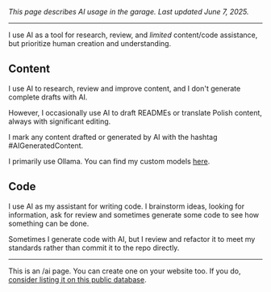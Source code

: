 *This page describes AI usage in the garage. Last updated June 7, 2025.*

---

I use AI as a tool for research, review, and _limited_ content/code assistance, but prioritize human creation and understanding.

## Content

I use AI to research, review and improve content, and I don't generate complete drafts with AI.

However, I occasionally use AI to draft READMEs or translate Polish content, always with significant editing.

I mark any content drafted or generated by AI with the hashtag #AIGeneratedContent.

I primarily use Ollama. You can find my custom models [here](https://github.com/Frodigo/garage/tree/main/Projects/Testtrack/Cinquecento%20-%20Ollama%20models).

## Code

I use AI as my assistant for writing code. I brainstorm ideas, looking for information, ask for review and sometimes generate some code to see how something can be done.

Sometimes I generate code with AI, but I review and refactor it to meet my standards rather than commit it to the repo directly.

---

This is an /ai page. You can create one on your website too. If you do, [consider listing it on this public database](https://docs.google.com/forms/d/e/1FAIpQLSe6UQgjY8h4UGKs6P0A3Lk_YWOSKCiZzZ93rNOH0pf8qYCACA/viewform).
